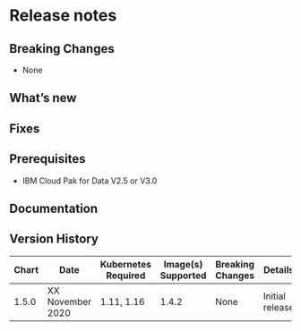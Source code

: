 # Release notes

## Breaking Changes

-   None

## What’s new

## Fixes

## Prerequisites

-   IBM Cloud Pak for Data V2.5 or V3.0

## Documentation

## Version History

| Chart | Date             | Kubernetes Required | Image(s) Supported | Breaking Changes | Details         |
| ----- | ---------------- | ------------------- | ------------------ | ---------------- | --------------- |
| 1.5.0 | XX November 2020 | 1.11, 1.16          | 1.4.2              | None             | Initial release |
